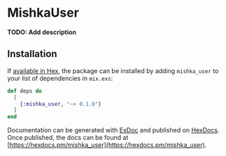 # MishkaUser

**TODO: Add description**

## Installation

If [available in Hex](https://hex.pm/docs/publish), the package can be installed
by adding `mishka_user` to your list of dependencies in `mix.exs`:

```elixir
def deps do
  [
    {:mishka_user, "~> 0.1.0"}
  ]
end
```

Documentation can be generated with [ExDoc](https://github.com/elixir-lang/ex_doc)
and published on [HexDocs](https://hexdocs.pm). Once published, the docs can
be found at [https://hexdocs.pm/mishka_user](https://hexdocs.pm/mishka_user).

